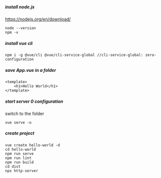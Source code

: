 ##### install node.js
https://nodejs.org/en/download/

```
node --version
npm -v
```

##### install vue cli
```
npm i -g @vue/cli @vue/cli-service-global //cli-service-global: zero-configuration
```
##### save App.vue in a folder
```
<template>
    <h1>Hello World</h1>
</template>
```

##### start server 0 configuration
switch to the folder
```
vue serve -o
```

##### create project
```
vue create hello-world -d
cd hello-world
npm run serve
npm run lint
npm run build
cd dist
npx http-server
```

